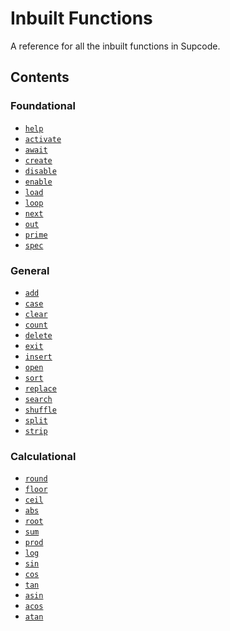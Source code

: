 # Inbuilt Functions

A reference for all the inbuilt functions in Supcode.


## Contents

### Foundational
- [`help`]()
- [`activate`]()
- [`await`]()
- [`create`]()
- [`disable`]()
- [`enable`]()
- [`load`]()
- [`loop`]()
- [`next`]()
- [`out`]()
- [`prime`]()
- [`spec`]()

### General
- [`add`]()
- [`case`]()
- [`clear`]()
- [`count`]()
- [`delete`]()
- [`exit`]()
- [`insert`]()
- [`open`]()
- [`sort`]()
- [`replace`]()
- [`search`]()
- [`shuffle`]()
- [`split`]()
- [`strip`]()

### Calculational
- [`round`]()
- [`floor`]()
- [`ceil`]()
- [`abs`]()
- [`root`]()
- [`sum`]()
- [`prod`]()
- [`log`]()
- [`sin`]()
- [`cos`]()
- [`tan`]()
- [`asin`]()
- [`acos`]()
- [`atan`]()
